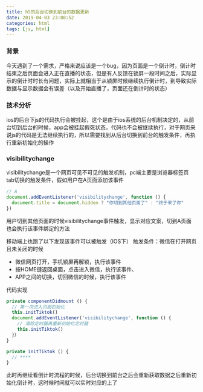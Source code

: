 ```yaml
---
title: h5的后台切换到前台的数据更新
date: 2019-04-03 23:08:52
categories: html
tags: [js, html]
---
```


### 背景
今天遇到了一个需求，严格来说应该是一个bug，因为页面是一个倒计时，倒计时结束之后页面会进入正在直播的状态，但是有人反馈在锁屏一段时间之后，实际显示的倒计时时长有问题，实际上就相当于从锁屏时候继续执行倒计时，到导致实际数据与显示数据会有误差（以及开始直播了，页面还在倒计时的状态）

### 技术分析
ios的后台下js的代码执行会被挂起，这个是由于ios系统的后台机制决定的，从前台切到后台的时候，app会被挂起假死状态，代码也不会被继续执行，对于网页来说js的代码是无法继续执行的，所以需要找到从后台切换到前台的触发条件，再执行重新初始化的操作

### visibilitychange
visibilitychange是一个网页可见不可见的触发机制，pc端主要是浏览器标签页tab切换的触发条件，假如用户在A页面添加该事件
```js
// A
document.addEventListener('visibilitychange', function () {
  document.title = document.hidden ? "你切到其他页面了" : "终于来了你"
})
```
用户切到其他页面的时候visibilitychange事件触发，显示对应文案，切到A页面也会执行该事件绑定的方法

移动端上也跑了以下发现该事件可以被触发（IOS下）
触发条件：微信在打开网页且未关闭的时候
- 微信网页打开，手机锁屏再解锁，执行该事件
- 按HOME键返回桌面，点击进入微信，执行该事件、
- APP之间的切换，切回微信的时候，执行该事件

代码实现
```ts
private componentDidmount () {
  // 第一次进入页面初始化
  this.initTiktok()
  document.addEventListener('visibilitychange', function () {
    // 清除定时器再重新初始化定时器
    this.initTiktok()
  }）
}

private initTiktok () {
  // ****
}
```
此时再继续看倒计时流程的时候，后台切换到前台之后会重新获取数据之后重新初始化倒计时，这时候时间就可以实时对应的上了

